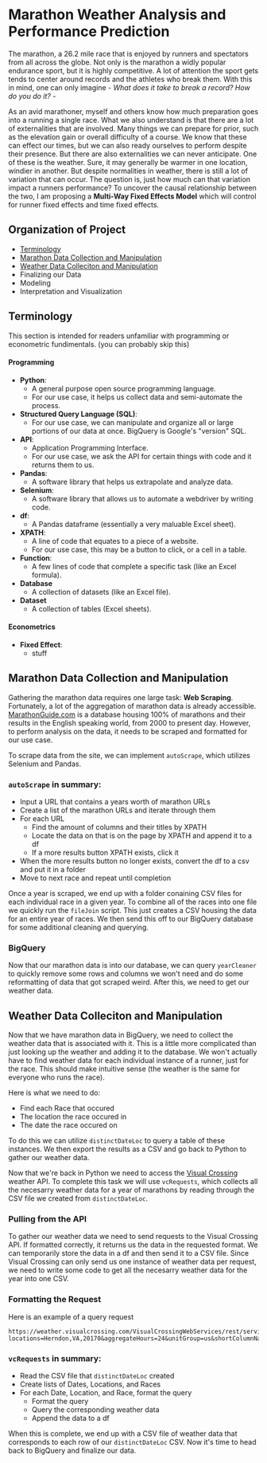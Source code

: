 # Marathon Weather Analysis and Performance Prediction

The marathon, a 26.2 mile race that is enjoyed by runners and spectators from all across the globe. Not only is the marathon a widly popular endurance sport, but it is highly competitive. A lot of attention the sport gets tends to center around records and the athletes who break them. With this in mind, one can only imagine - *What does it take to break a record? How do you do it?* - 

As an avid marathoner, myself and others know how much preparation goes into a running a single race. What we also understand is that there are a lot of externalities that are involved. Many things we can prepare for prior, such as the elevation gain or overall difficulty of a course. We know that these can effect our times, but we can also ready ourselves to perform despite their presence. But there are also externalities we can never anticipate. One of these is the weather. Sure, it may generally be warmer in one location, windier in another. But despite normalities in weather, there is still a lot of variation that can occur. The question is, just how much can that variation impact a runners performance? To uncover the causal relationship between the two, I am proposing a **Multi-Way Fixed Effects Model** which will control for runner fixed effects and time fixed effects.

## Organization of Project
- [Terminology](https://github.com/jbblancojr/Marathon-Weather-Analysis-and-Performance-Prediction/edit/main/README.md#terminology)
- [Marathon Data Collection and Manipulation](https://github.com/jbblancojr/Marathon-Weather-Analysis-and-Performance-Prediction/edit/main/README.md#marathon-data-collection-and-manipulation)
- [Weather Data Colleciton and Manipulation](https://github.com/jbblancojr/Marathon-Weather-Analysis-and-Performance-Prediction/edit/main/README.md#weather-data-colleciton-and-manipulation)
- Finalizing our Data
- Modeling
- Interpretation and Visualization

## Terminology
This section is intended for readers unfamiliar with programming or econometric fundimentals. (you can probably skip this)

#### Programming 
- **Python**: 
  - A general purpose open source programming language. 
  - For our use case, it helps us collect data and semi-automate the process.
- **Structured Query Language (SQL)**: 
  - For our use case, we can manipulate and organize all or large portions of our data at once. BigQuery is Google's "version" SQL.
- **API**:
  - Application Programming Interface.
  - For our use case, we ask the API for certain things with code and it returns them to us.  
- **Pandas**:
  - A software library that helps us extrapolate and analyze data.
- **Selenium**:
  - A software library that allows us to automate a webdriver by writing code.
- **df**:
  - A Pandas dataframe (essentially a very maluable Excel sheet).
- **XPATH**:
  - A line of code that equates to a piece of a website.
  - For our use case, this may be a button to click, or a cell in a table.
- **Function**:
  - A few lines of code that complete a specific task (like an Excel formula).
- **Database**
  - A collection of datasets (like an Excel file).
- **Dataset**
  - A collection of tables (Excel sheets). 
#### Econometrics
- **Fixed Effect**:
  - stuff 

## Marathon Data Collection and Manipulation
Gathering the marathon data requires one large task: **Web Scraping**. Fortunately, a lot of the aggregation of marathon data is already accessible. [MarathonGuide.com](http://www.marathonguide.com/index.cfm) is a database housing 100% of marathons and their results in the English speaking world, from 2000 to present day. However, to perform analysis on the data, it needs to be scraped and formatted for our use case. 

To scrape data from the site, we can implement `autoScrape`, which utilizes Selenium and Pandas.

### `autoScrape` in summary:
- Input a URL that contains a years worth of marathon URLs
- Create a list of the marathon URLs and iterate through them
- For each URL 
  - Find the amount of columns and their titles by XPATH
  - Locate the data on that is on the page by XPATH and append it to a df  
  - If a more results button XPATH exists, click it 
- When the more results button no longer exists, convert the df to a csv and put it in a folder
- Move to next race and repeat until completion

Once a year is scraped, we end up with a folder conaining CSV files for each individual race in a given year. To combine all of the races into one file we quickly run the `fileJoin` script. This just creates a CSV housing the data for an entire year of races. We then send this off to our BigQuery database for some additional cleaning and querying.

### BigQuery
Now that our marathon data is into our database, we can query `yearCleaner` to quickly remove some rows and columns we won't need and do some reformatting of data that got scraped weird. After this, we need to get our weather data.

## Weather Data Colleciton and Manipulation
Now that we have marathon data in BigQuery, we need to collect the weather data that is associated with it. This is a little more complicated than just looking up the weather and adding it to the database. We won't actually have to find weather data for each individual instance of a runner, just for the race. This should make intuitive sense (the weather is the same for everyone who runs the race).

Here is what we need to do:
- Find each Race that occured
- The location the race occured in
- The date the race occured on

To do this we can utilize `distinctDateLoc` to query a table of these instances. We then export the results as a CSV and go back to Python to gather our weather data.

Now that we're back in Python we need to access the [Visual Crossing](https://www.visualcrossing.com/) weather API. To complete this task we will use `vcRequests`, which collects all the necesarry weather data for a year of marathons by reading through the CSV file we created from `distinctDateLoc`. 

### Pulling from the API
To gather our weather data we need to send requests to the Visual Crossing API. If formatted correctly, it returns us the data in the requested format. We can temporarily store the data in a df and then send it to a CSV file. Since Visual Crossing can only send us one instance of weather data per request, we need to write some code to get all the necesarry weather data for the year into one CSV.    

### Formatting the Request
Here is an example of a query request
```
https://weather.visualcrossing.com/VisualCrossingWebServices/rest/services/weatherdata/forecast?
locations=Herndon,VA,20170&aggregateHours=24&unitGroup=us&shortColumnNames=false&contentType=csv&key=YOURAPIKEY
```


### `vcRequests` in summary:
- Read the CSV file that `distinctDateLoc` created
- Create lists of Dates, Locations, and Races 
- For each Date, Location, and Race, format the query
  - Format the query
  - Query the corresponding weather data   
  - Append the data to a df

When this is complete, we end up with a CSV file of weather data that corresponds to each row of our `distinctDateLoc` CSV. Now it's time to head back to BigQuery and finalize our data.  






